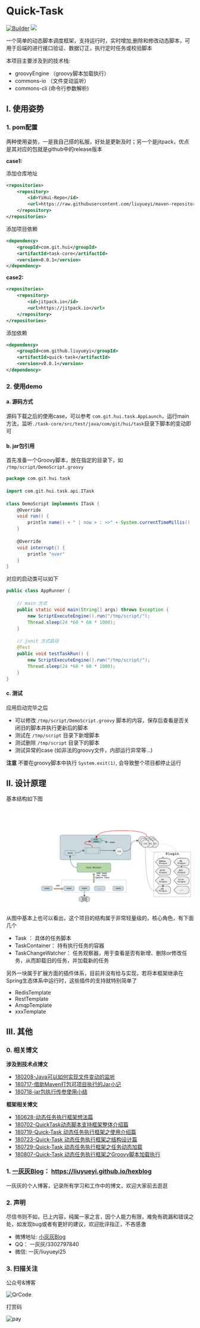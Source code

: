 # Quick-Task

[![Builder](https://travis-ci.org/liuyueyi/quick-task.svg?branch=master)](https://travis-ci.org/liuyueyi/quick-task) 
[![](https://jitpack.io/v/liuyueyi/quick-task.svg)](https://jitpack.io/#liuyueyi/quick-task)

一个简单的动态脚本调度框架，支持运行时，实时增加,删除和修改动态脚本，可用于后端的进行接口验证、数据订正，执行定时任务或校验脚本

本项目主要涉及到的技术栈:

- groovyEngine （groovy脚本加载执行）
- commons-io （文件变动监听）
- commons-cli (命令行参数解析)


## I. 使用姿势

### 1. pom配置

两种使用姿势，一是我自己搭的私服，好处是更新及时；另一个是jitpack，优点是其对应的包就是github中的release版本

**case1:**

添加仓库地址

```xml
<repositories>
    <repository>
        <id>YiHui-Repo</id>
        <url>https://raw.githubusercontent.com/liuyueyi/maven-repository/master/repository</url>
    </repository>
</repositories>
```

添加项目依赖

```xml
<dependency>
    <groupId>com.git.hui</groupId>
    <artifactId>task-core</artifactId>
    <version>0.0.1</version>
</dependency>
```

**case2:**

```xml
<repositories>
    <repository>
        <id>jitpack.io</id>
        <url>https://jitpack.io</url>
    </repository>
</repositories>
```

添加依赖

```xml
<dependency>
    <groupId>com.github.liuyueyi</groupId>
    <artifactId>quick-task</artifactId>
    <version>v0.0.1</version>
</dependency>
```


### 2. 使用demo

#### a. 源码方式

源码下载之后的使用case，可以参考 `com.git.hui.task.AppLaunch`，运行main方法，监听`./task-core/src/test/java/com/git/hui/task`目录下脚本的变动即可

#### b. jar包引用

首先准备一个Groovy脚本，放在指定的目录下，如 `/tmp/script/DemoScript.groovy`

```groovy
package com.git.hui.task

import com.git.hui.task.api.ITask

class DemoScript implements ITask {
    @Override
    void run() {
        println name() + " | now > : >>" + System.currentTimeMillis()
    }

    @Override
    void interrupt() {
        println "over"
    }
}
```

对应的启动类可以如下

```java
public class AppRunner {

    // main 方式
    public static void main(String[] args) throws Exception {
        new ScriptExecuteEngine().run("/tmp/script/");
        Thread.sleep(24 *60 * 60 * 1000);
    }
    
    // junit 方式启动
    @Test
    public void testTaskRun() {
        new ScriptExecuteEngine().run("/tmp/script/");
        Thread.sleep(24 *60 * 60 * 1000);
    }
}
```

#### c. 测试

应用启动完毕之后

- 可以修改 `/tmp/script/DemoScript.groovy` 脚本的内容，保存后查看是否关闭旧的脚本并执行更新后的脚本
- 测试在 `/tmp/script` 目录下新增脚本
- 测试删除 `/tmp/script` 目录下的脚本
- 测试异常的case (如非法的groovy文件，内部运行异常等...)

**注意** 不要在groovy脚本中执行 `System.exit(1)`, 会导致整个项目都停止运行


## II. 设计原理

基本结构如下图

![脚本框架.png](https://raw.githubusercontent.com/liuyueyi/Source/master/img/blog/daywork/180628/tech.png)

从图中基本上也可以看出，这个项目的结构属于非常轻量级的，核心角色，有下面几个

- Task ： 具体的任务脚本
- TaskContainer： 持有执行任务的容器
- TaskChangeWatcher： 任务观察器，用于查看是否有新增、删除or修改任务，从而卸载旧的任务，并加载新的任务


另外一块属于扩展方面的插件体系，目前并没有给与实现，若将本框架继承在Spring生态体系中运行时，这些插件的支持就特别简单了

- RedisTemplate
- RestTemplate
- AmqpTemplate
- xxxTemplate

## III. 其他

### 0. 相关博文

**涉及到技术点博文**

- [180208-Java可以如何实现文件变动的监听](https://liuyueyi.github.io/hexblog/2018/02/08/Java%E5%8F%AF%E4%BB%A5%E5%A6%82%E4%BD%95%E5%AE%9E%E7%8E%B0%E6%96%87%E4%BB%B6%E5%8F%98%E5%8A%A8%E7%9A%84%E7%9B%91%E5%90%AC/)
- [180717-借助Maven打包可项目执行的Jar小记](https://liuyueyi.github.io/hexblog/2018/07/17/180717-%E5%80%9F%E5%8A%A9Maven%E6%89%93%E5%8C%85%E5%8F%AF%E9%A1%B9%E7%9B%AE%E6%89%A7%E8%A1%8C%E7%9A%84Jar%E5%B0%8F%E8%AE%B0/)
- [180718-jar包执行传参使用小结](https://liuyueyi.github.io/hexblog/2018/07/18/180718-jar%E5%8C%85%E6%89%A7%E8%A1%8C%E4%BC%A0%E5%8F%82%E4%BD%BF%E7%94%A8%E5%B0%8F%E7%BB%93/)

**框架相关博文**

- [180628-动态任务执行框架想法篇](https://liuyueyi.github.io/hexblog/2018/06/28/180628-%E5%8A%A8%E6%80%81%E4%BB%BB%E5%8A%A1%E6%89%A7%E8%A1%8C%E6%A1%86%E6%9E%B6%E6%83%B3%E6%B3%95%E7%AF%87/)
- [180702-QuickTask动态脚本支持框架整体介绍篇](https://liuyueyi.github.io/hexblog/2018/07/02/180702-QuickTask%E5%8A%A8%E6%80%81%E8%84%9A%E6%9C%AC%E6%94%AF%E6%8C%81%E6%A1%86%E6%9E%B6%E6%95%B4%E4%BD%93%E4%BB%8B%E7%BB%8D%E7%AF%87/)
- [180719-Quick-Task 动态任务执行框架之使用介绍篇](https://liuyueyi.github.io/hexblog/2018/07/19/180719-Quick-Task-%E5%8A%A8%E6%80%81%E8%84%9A%E6%9C%AC%E6%94%AF%E6%8C%81%E6%A1%86%E6%9E%B6%E4%B9%8B%E4%BD%BF%E7%94%A8%E4%BB%8B%E7%BB%8D%E7%AF%87/)
- [180723-Quick-Task 动态任务执行框架之结构设计篇](https://liuyueyi.github.io/hexblog/2018/07/23/180723-Quick-Task-%E5%8A%A8%E6%80%81%E8%84%9A%E6%9C%AC%E6%94%AF%E6%8C%81%E6%A1%86%E6%9E%B6%E4%B9%8B%E7%BB%93%E6%9E%84%E8%AE%BE%E8%AE%A1%E7%AF%87/)
- [180729-Quick-Task 动态任务执行框架之任务动态加载](https://liuyueyi.github.io/hexblog/2018/07/29/180729-Quick-Task-%E5%8A%A8%E6%80%81%E8%84%9A%E6%9C%AC%E6%94%AF%E6%8C%81%E6%A1%86%E6%9E%B6%E4%B9%8B%E4%BB%BB%E5%8A%A1%E5%8A%A8%E6%80%81%E5%8A%A0%E8%BD%BD/)
- [180807-Quick-Task 动态任务执行框架之Groovy脚本加载执行](https://liuyueyi.github.io/hexblog/2018/08/07/180807-Quick-Task-%E5%8A%A8%E6%80%81%E8%84%9A%E6%9C%AC%E6%94%AF%E6%8C%81%E6%A1%86%E6%9E%B6%E4%B9%8BGroovy%E8%84%9A%E6%9C%AC%E5%8A%A0%E8%BD%BD%E6%89%A7%E8%A1%8C/)


### 1. [一灰灰Blog](https://liuyueyi.github.io/hexblog)： https://liuyueyi.github.io/hexblog

一灰灰的个人博客，记录所有学习和工作中的博文，欢迎大家前去逛逛


### 2. 声明

尽信书则不如，已上内容，纯属一家之言，因个人能力有限，难免有疏漏和错误之处，如发现bug或者有更好的建议，欢迎批评指正，不吝感激

- 微博地址: [小灰灰Blog](https://weibo.com/p/1005052169825577/home)
- QQ： 一灰灰/3302797840
- 微信: 一灰/liuyueyi25

### 3. 扫描关注

公众号&博客

![QrCode](https://gitee.com/liuyueyi/Source/raw/master/img/info/blogInfoV2.png)


打赏码

![pay](https://gitee.com/liuyueyi/Source/raw/master/img/pay/pay.png)

